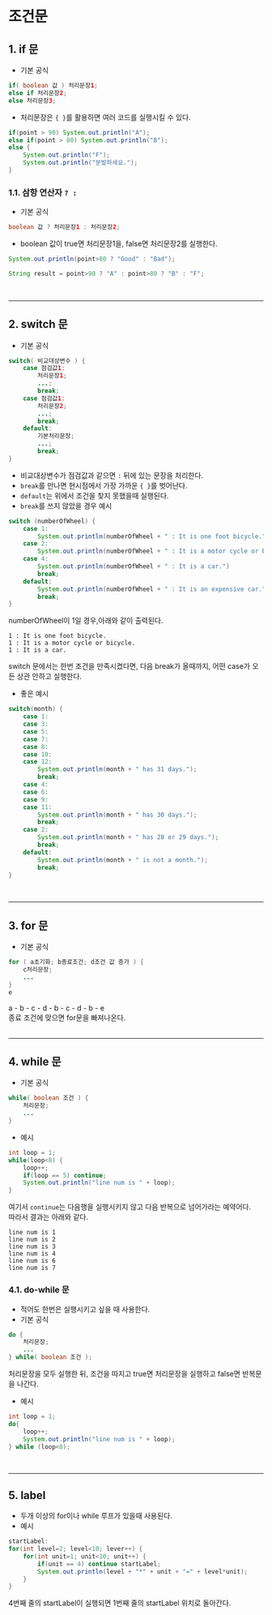 # 조건문
## 1. if 문
- 기본 공식
```java
if( boolean 값 ) 처리문장1;  
else if 처리문장2;  
else 처리문장3;
```
- 처리문장은 `{ }`를 활용하면 여러 코드를 실행시킬 수 있다.
```java
if(point > 90) System.out.println("A");
else if(point > 80) System.out.println("B");
else {
    System.out.println("F");
    System.out.println("분발하세요.");
}
```
### 1.1. 삼항 연산자 `? :`
- 기본 공식  
```java
boolean 값 ? 처리문장1 : 처리문장2;
```
- boolean 값이 true면 처리문장1을, false면 처리문장2를 실행한다.
```java
System.out.println(point>80 ? "Good" : "Bad");

String result = point>90 ? "A" : point>80 ? "B" : "F";
```
<br>

***
## 2. switch 문
- 기본 공식  
```java
switch( 비교대상변수 ) {
    case 점검값1:
        처리문장1;
        ...;
        break;
    case 점검값1:
        처리문장2;
        ...;
        break;
    default:
        기본처리문장;
        ...;
        break;
}
```
- 비교대상변수가 점검값과 같으면 `:` 뒤에 있는 문장을 처리한다.
- `break`를 만나면 현시점에서 가장 가까운 `{ }`를 벗어난다.
- `default`는 위에서 조건을 찾지 못했을때 실행된다.
- `break`를 쓰지 않았을 경우 예시
```java
switch (numberOfWheel) {
    case 1:
        System.out.println(numberOfWheel + " : It is one foot bicycle.")
    case 2:
        System.out.println(numberOfWheel + " : It is a motor cycle or bicycle.")
    case 4:
        System.out.println(numberOfWheel + " : It is a car.")
        break;
    default:
        System.out.println(numberOfWheel + " : It is an expensive car.")
        break;
}
```
numberOfWheel이 1일 경우,아래와 같이 출력된다.
```
1 : It is one foot bicycle.
1 : It is a motor cycle or bicycle.
1 : It is a car.
```
switch 문에서는 한번 조건을 만족시켰다면, 다음 break가 올때까지, 어떤 case가 오든 상관 안하고 실행한다.

- 좋은 예시
```java
switch(month) {
    case 1:
    case 3:
    case 5:
    case 7:
    case 8:
    case 10:
    case 12:
        System.out.println(month + " has 31 days.");
        break;
    case 4:
    case 6:
    case 9:
    case 11:
        System.out.println(month + " has 30 days.");
        break;
    case 2:
        System.out.println(month + " has 28 or 29 days.");
        break;
    default:
        System.out.println(month + " is not a month.");
        break;
}
```
<br>

***
## 3. for 문
- 기본 공식
```java
for ( a초기화; b종료조건; d조건 값 증가 ) {
    c처리문장;
    ...
}
e
```
a - b - c - d - b - c - d - b - e  
종료 조건에 맞으면 for문을 빠져나온다.  
<br>

***
## 4. while 문
- 기본 공식
```java
while( boolean 조건 ) {
    처리문장;
    ...
}
```
- 예시
```java
int loop = 1;
while(loop<8) {
    loop++;
    if(loop == 5) continue;
    System.out.println("line num is " + loop);
}
```
여기서 `continue`는 다음행을 실행시키지 않고 다음 반복으로 넘어가라는 예약어다.  
따라서 결과는 아래와 같다.
```
line num is 1
line num is 2
line num is 3
line num is 4
line num is 6
line num is 7
```
### 4.1. do-while 문
- 적어도 한번은 실행시키고 싶을 때 사용한다.
- 기본 공식
```java
do {
    처리문장;
    ...
} while( boolean 조건 );
```
처리문장을 모두 실행한 뒤, 조건을 따지고 true면 처리문장을 실행하고 false면 반복문을 나간다.
- 예시
```java
int loop = 1;
do{
    loop++;
    System.out.println("line num is " + loop);
} while (loop<8);
```
<br>

***
## 5. label
- 두개 이상의 for이나 while 루프가 있을때 사용된다.
- 예시
```java
startLabel:
for(int level=2; level<10; lever++) {
    for(int unit=1; unit<10; unit++) {
        if(unit == 4) continue startLabel;
        System.out.println(level + "*" + unit + "=" + level*unit);
    }
}
```
4번째 줄의 startLabel이 실행되면 1번째 줄의 startLabel 위치로 돌아간다.